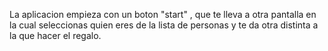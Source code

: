 La aplicacion empieza con un boton "start" , que te lleva a otra pantalla en la cual seleccionas quien eres de la lista de personas y te da otra distinta a la que hacer el regalo.
